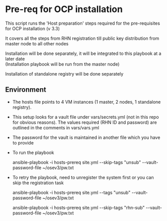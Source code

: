 # Pre-req for OCP installation

This script runs the 'Host preparation' steps required for the pre-requisites for OCP installation (v 3.3)

It covers all the steps from RHN registration till public key distribution from master node to all other nodes

Installation will be done separately, it will be integrated to this playbook at a later date  
(Installation playbook will be run from the master node)

Installation of standalone registry will be done separately

## Environment

 - The hosts file points to 4 VM instances (1 master, 2 nodes, 1 standalone registry).
 - This setup looks for a vault file under vars/secrets.yml (not in this repo for obvious reasons). The values required  (RHN ID and password) are outlined in the comments in vars/vars.yml
 - The password for the vault is maintained in another file which you have to provide
 - To run the playbook

	ansible-playbook -i hosts-prereq site.yml --skip-tags "unsub" --vault-password-file ~/osev3/pw.txt

 - To retry the playbook, need to unregister the system first or you can skip the registration task

 	ansible-playbook -i hosts-prereq site.yml --tags "unsub" --vault-password-file ~/osev3/pw.txt

 	ansible-playbook -i hosts-prereq site.yml --skip-tags "rhn-sub" --vault-password-file ~/osev3/pw.txt
